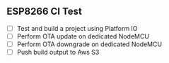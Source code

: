 ## ESP8266 CI Test

- [ ] Test and build a project using Platform IO
- [ ] Perform OTA update on dedicated NodeMCU
- [ ] Perform OTA downgrade on dedicated NodeMCU
- [ ] Push build output to Aws S3
